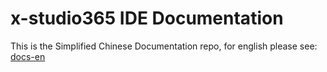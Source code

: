 # x-studio365 IDE Documentation
This is the Simplified Chinese Documentation repo, for english please see: [docs-en](https://github.com/x-studio365/docs-en)
